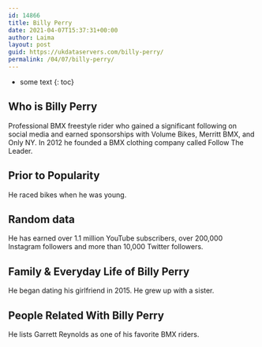 ```yaml
---
id: 14866
title: Billy Perry
date: 2021-04-07T15:37:31+00:00
author: Laima
layout: post
guid: https://ukdataservers.com/billy-perry/
permalink: /04/07/billy-perry/
---
```


* some text
{: toc}


## Who is Billy Perry
                  
                  
                  
Professional BMX freestyle rider who gained a significant following on social media and earned sponsorships with Volume Bikes, Merritt BMX, and Only NY. In 2012 he founded a BMX clothing company called Follow The Leader. 
                  
              
            
              
            
                
                
                
## Prior to Popularity
                  
                  
                  
He raced bikes when he was young.
                  
              
            
              
            
                
                
                
## Random data
                  
                  
                  
He has earned over 1.1 million YouTube subscribers, over 200,000 Instagram followers and more than 10,000 Twitter followers. 
                  
              
            
              
            
                
                
                
## Family & Everyday Life of Billy Perry
                  
                  
                  
He began dating his girlfriend in 2015. He grew up with a sister.
                  
              
            
              
            
                
                
                
## People Related With Billy Perry
                  
                  
                  
He lists Garrett Reynolds as one of his favorite BMX riders.
                  
              
            
              
            
                
              
            
              
              
            
            
              
            
          
          
          